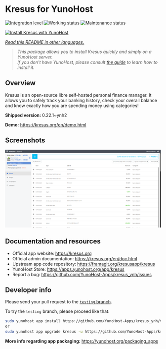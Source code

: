 <!--
N.B.: This README was automatically generated by <https://github.com/YunoHost/apps/tree/master/tools/readme_generator>
It shall NOT be edited by hand.
-->

# Kresus for YunoHost

[![Integration level](https://apps.yunohost.org/badge/integration/kresus)](https://ci-apps.yunohost.org/ci/apps/kresus/)
![Working status](https://apps.yunohost.org/badge/state/kresus)
![Maintenance status](https://apps.yunohost.org/badge/maintained/kresus)

[![Install Kresus with YunoHost](https://install-app.yunohost.org/install-with-yunohost.svg)](https://install-app.yunohost.org/?app=kresus)

*[Read this README in other languages.](./ALL_README.md)*

> *This package allows you to install Kresus quickly and simply on a YunoHost server.*  
> *If you don't have YunoHost, please consult [the guide](https://yunohost.org/install) to learn how to install it.*

## Overview

Kresus is an open-source libre self-hosted personal finance manager. It allows you to safely track your banking history, check your overall balance and know exactly how you are spending money using categories!


**Shipped version:** 0.22.1~ynh2

**Demo:** <https://kresus.org/en/demo.html>

## Screenshots

![Screenshot of Kresus](./doc/screenshots/screenshot.png)

## Documentation and resources

- Official app website: <https://kresus.org>
- Official admin documentation: <https://kresus.org/en/doc.html>
- Upstream app code repository: <https://framagit.org/kresusapp/kresus>
- YunoHost Store: <https://apps.yunohost.org/app/kresus>
- Report a bug: <https://github.com/YunoHost-Apps/kresus_ynh/issues>

## Developer info

Please send your pull request to the [`testing` branch](https://github.com/YunoHost-Apps/kresus_ynh/tree/testing).

To try the `testing` branch, please proceed like that:

```bash
sudo yunohost app install https://github.com/YunoHost-Apps/kresus_ynh/tree/testing --debug
or
sudo yunohost app upgrade kresus -u https://github.com/YunoHost-Apps/kresus_ynh/tree/testing --debug
```

**More info regarding app packaging:** <https://yunohost.org/packaging_apps>

